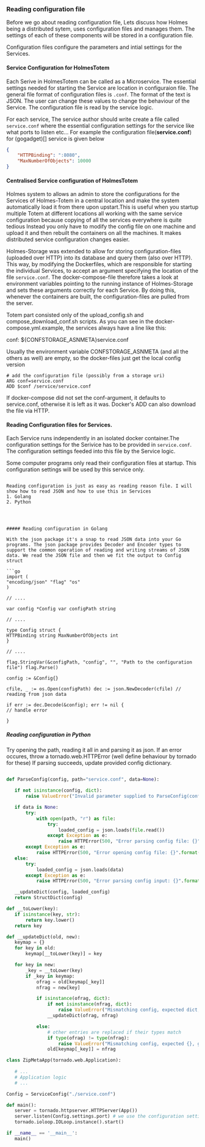 ### Reading configuration file


Before we go about reading configuration file, Lets discuss how Holmes being a distributed sytem, uses configuration files and manages them. 
The settings of each of these components will be stored in a configuration file.

Configuration files configure the parameters and intial settings for the Services.

#### Service Configuration  for HolmesTotem

Each Serive in HolmesTotem can be called as a Microservice. The essential settings needed for starting the Service are location in configuraion file. The general file format of configuration files is `.conf`. The format of the text is JSON. The user can change these values to change the behaviour of the Service. The configuration file is read by the service logic.

For each service, The service author should write create a file called `service.conf` where the essential configuration settings for the service like what ports to listen etc... For example the configuration file(__service.conf__) for (gogadget)[] service is given below

```json
{
    "HTTPBinding": ":8080", 
    "MaxNumberOfObjects": 10000
}
```
#### Centralised Service configuration of HolmesTotem

Holmes system to allows an admin to store the configurations for the Services of Holmes-Totem in a central location and make the system automatically load it from there upon upstart.This is useful when you startup multiple Totem at different locations all working with the same service configuration because copying of all the services everywhere is quite tedious Instead you only have to modify the config file on one machine and upload it and then rebuilt the containers on all the machines. It makes distributed service configuration changes easier.

Holmes-Storage was extended to allow for storing configuration-files (uploaded over HTTP) into its database and query them (also over HTTP).
This way, by modifying the Dockerfiles, which are responsible for starting the individual Services, to accept an argument specifying the location of the file `service.conf`. The docker-compose-file therefore takes a look at environment variables pointing to the running instance of Holmes-Storage and sets these arguments correctly for each Service. By doing this, whenever the containers are built, the configuration-files are pulled from the server.

Totem part consisted only of the upload_config.sh and compose_download_conf.sh scripts. As you can see in the docker-compose.yml.example,  the services always have a line like this:

conf: ${CONFSTORAGE_ASNMETA}service.conf

Usually the environment variable CONFSTORAGE_ASNMETA (and all the others as well) are empty, so the docker-files just get the local config version

```
# add the configuration file (possibly from a storage uri)
ARG conf=service.conf
ADD $conf /service/service.conf
```
If docker-compose did not set the conf-argument, it defaults to service.conf, otherwise it is left as it was. Docker's ADD can also download the file via HTTP.


#### Reading Configuration files for Services.

Each Service runs independently in an isolated docker container.The configuration settings for the Serivice has to be provided in `service.conf`. The configuration settings feeded into this file by the Service logic.

Some computer programs only read their configuration files at startup.
This configuration settings will be used by this service only. 

```

Reading configuration is just as easy as reading reason file. I will show how to read JSON and how to use this in Services
1. Golang
2. Python




##### Reading configuration in Golang

With the json package it's a snap to read JSON data into your Go programs. The json package provides Decoder and Encoder types to support the common operation of reading and writing streams of JSON data. We read the JSON file and then we fit the output to Config struct

```go
import (
"encoding/json" "flag" "os"
)

// ....

var config *Config var configPath string

// ....

type Config struct {
HTTPBinding string MaxNumberOfObjects int
}

// ....

flag.StringVar(&configPath, "config", "", "Path to the configuration file") flag.Parse()

config := &Config{}

cfile, _ := os.Open(configPath) dec := json.NewDecoder(cfile) // reading from json data

if err := dec.Decode(&config); err != nil {
// handle error

}
```

##### Reading configuration in Python

Try opening the path, reading it all in and parsing it as json. If an error occures, throw a tornado.web.HTTPError (well define behaviour by tornado for these)
 If parsing succeeds, update provided config dictionary.

 ```python 

 def ParseConfig(config, path="service.conf", data=None):

    if not isinstance(config, dict):
        raise ValueError("Invalid parameter supplied to ParseConfig(config), given {}, but expects a dict".format(type(config)))

    if data is None:
        try:
            with open(path, "r") as file:
                try:
                    loaded_config = json.loads(file.read())
                except Exception as e:
                    raise HTTPError(500, "Error parsing config file: {}".format(e), reason="Bad Service Configuration")
        except Exception as e:
            raise HTTPError(500, "Error opening config file: {}".format(e), reason="Bad Service Configuration")
    else:
        try:
            loaded_config = json.loads(data)
        except Exception as e:
            raise HTTPError(500, "Error parsing config input: {}".format(e), reason="Bad Service Configuration")

    __updateDict(config, loaded_config)
    return StructDict(config)

def __toLower(key):
    if isinstance(key, str):
        return key.lower()
    return key

def __updateDict(old, new):
    keymap = {}
    for key in old:
        keymap[__toLower(key)] = key

    for key in new:
        _key = __toLower(key)
        if _key in keymap:
            ofrag = old[keymap[_key]]
            nfrag = new[key]

            if isinstance(ofrag, dict):
                if not isinstance(nfrag, dict):
                    raise ValueError("Mismatching config, expected dict, got: {}".format(type(nfrag)))
                __updateDict(ofrag, nfrag)

            else:
                # other entries are replaced if their types match
                if type(ofrag) != type(nfrag):
                    raise ValueError("Mismatching config, expected {}, got: {}".format(type(ofrag),type(nfrag)))
                old[keymap[_key]] = nfrag

class ZipMetaApp(tornado.web.Application):
	
	# ...
	# Application logic 
	# ...

Config = ServiceConfig("./service.conf")

def main():
    server = tornado.httpserver.HTTPServer(App())
    server.listen(Config.settings.port) # we use the configuration settings 
    tornado.ioloop.IOLoop.instance().start()

if __name__ == '__main__':
    main()
```
